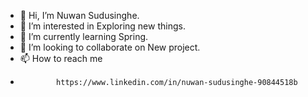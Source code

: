 - 👋 Hi, I’m Nuwan Sudusinghe.
- 👀 I’m interested in Exploring new things.
- 🌱 I’m currently learning Spring.
- 💞️ I’m looking to collaborate on New project.
- 📫 How to reach me 
-             https://www.linkedin.com/in/nuwan-sudusinghe-90844518b

<!---
ArcReactive/ArcReactive is a ✨ special ✨ repository because its `README.md` (this file) appears on your GitHub profile.
You can click the Preview link to take a look at your changes.
--->
